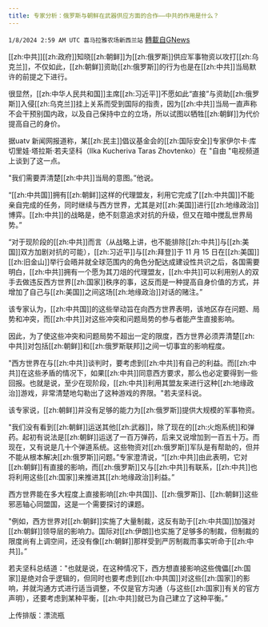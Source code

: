 ```yaml
---
title: 专家分析：俄罗斯与朝鲜在武器供应方面的合作——中共的作用是什么？
---
```

`1/8/2024 2:59 AM UTC 喜马拉雅农场新西兰站` [轉載自GNews](https://gnews.org/articles/2195108)

[[zh:中共]][[zh:政府]]知晓[[zh:朝鲜]]为[[zh:俄罗斯]]供应军事物资以攻打[[zh:乌克兰]]，不仅如此，[[zh:朝鲜]]资助[[zh:俄罗斯]]的行为也是在[[zh:中共]]当局默许的前提之下进行。

很显然，[[zh:中华人民共和国]]主席[[zh:习近平]]不愿如此“直接”与资助[[zh:俄罗斯]]入侵[[zh:乌克兰]]挂上关系而受到国际的指责，因为[[zh:中共]]当局一直声称不会干预别国内政，以及自己保持中立的立场，所以试图以牺牲[[zh:朝鲜]]为代价提高自己的身价。

据uatv 新闻网报道称，某[[zh:民主]]倡议基金会的[[zh:国际安全]]专家伊尔卡·库切里娃·塔拉斯·若夫坚科（Ilka Kucheriva Taras Zhovtenko）在 "自由 "电视频道上谈到了这一点。

"我们需要弄清楚[[zh:中共]]当局的意图。”他说。

“[[zh:中共国]]拥有[[zh:朝鲜]]这样的代理盟友，利用它完成了[[zh:中共国]]不能亲自完成的任务，同时继续与西方世界，尤其是对[[zh:美国]]进行[[zh:地缘政治]]博弈。[[zh:中共]]的战略是，绝不刻意追求对抗的升级，但又在暗中搅乱世界局势。”

“对于现阶段的[[zh:中共]]而言（从战略上讲，也不能排除[[zh:中共]]与[[zh:美国]]双方加剧对抗的可能），[[zh:习近平]]与[[zh:拜登]]于 11 月 15 日在[[zh:美国]][[zh:旧金山]]举行会晤并就全球范围内的角色分配达成建设性共识之后，各国需要明白，[[zh:中共]]拥有一个愿为其刀俎的代理盟友，[[zh:中共]]可以利用别人的双手去做违反西方世界[[zh:国家]]秩序的事，这反而是一种提高自身价值的方式，并增加了自己与[[zh:美国]]之间这场[[zh:地缘政治]]对话的赌注。”

该专家认为，[[zh:中共国]]的这些举动旨在向西方世界表明，该地区存在问题、局势和冲突，而[[zh:中共]]对这些冲突和问题局势的参与者能产生直接影响。

因此，为了使这些冲突和问题局势不超出一定的限度，西方世界必须弄清楚[[zh:中共]]对包括[[zh:朝鲜]]和[[zh:俄罗斯联邦]]之间一切事宜的影响程度。

"西方世界在与[[zh:中共]]谈判时，要考虑到[[zh:中共]]有自己的利益。而[[zh:中共]]在这些矛盾的情况下，如果[[zh:中共]]同意西方要求，那么也必定要得到一些回报。也就是说，至少在现阶段，[[zh:中共]]利用其盟友来进行这种[[zh:地缘政治]]游戏，非常清楚地勾勒出了这种游戏的界限。"若夫坚科说。

该专家说，[[zh:朝鲜]]并没有足够的能力为[[zh:俄罗斯]]提供大规模的军事物资。

"我们没有看到[[zh:朝鲜]]运送其他[[zh:武器]]，除了现在的[[zh:火炮系统]]和弹药。起初有说法是[[zh:朝鲜]]运送了一百万弹药，后来又说增加到一百五十万。而现在，又有说是几十个弹道系统。这些物资对[[zh:俄罗斯]]军队是有帮助的，但并不能从根本解决[[zh:俄罗斯]]问题。”专家澄清说，“[[zh:中共]]由此表明，它对[[zh:朝鲜]]有直接的影响，而[[zh:俄罗斯]]又与[[zh:中共]]有联系，[[zh:中共]]也将利用这些[[zh:国家]]来推进其[[zh:地缘政治]]利益。”

西方世界能在多大程度上直接影响[[zh:中共国]]、[[zh:俄罗斯]]、[[zh:朝鲜]]这些邪恶轴心同盟国，这是一个需要探讨的课题。

"例如，西方世界对[[zh:朝鲜]]实施了大量制裁，这反有助于[[zh:中共国]]加强对[[zh:朝鲜]]领导层的影响力。国际对[[zh:伊朗]]也实施了足够多的制裁，但制裁的限度尚有上调空间，还没有像[[zh:朝鲜]]那样受到严厉制裁而事实听命于[[zh:中共]]。”

若夫坚科总结道："也就是说，在这种情况下，西方想直接影响这些傀儡[[zh:国家]]是绝对合乎逻辑的，但同时也要考虑到[[zh:中共国]]对这些[[zh:国家]]的影响，并就沟通方式进行适当调整，不仅是官方沟通（与这些[[zh:国家]]有关的官方声明），还要考虑到某种平衡，[[zh:中共]]就已为自己建立了这种平衡。”

上传排版：漂流瓶
